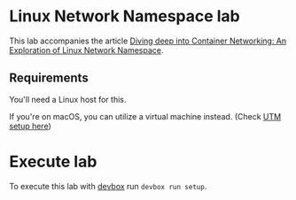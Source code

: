 # Linux Network Namespace lab

This lab accompanies the article [Diving deep into Container Networking: An Exploration of Linux Network Namespace](https://fence-io.github.io/website/articles/networking/linux-network-namespace).

## Requirements

You'll need a Linux host for this.

If you're on macOS, you can utilize a virtual machine instead. (Check [UTM setup here](https://www.youtube.com/watch?v=O19mv1pe76M&ab_channel=KskRoyal))

# Execute lab

To execute this lab with [devbox](https://www.jetify.com/devbox) run `devbox run setup`.
